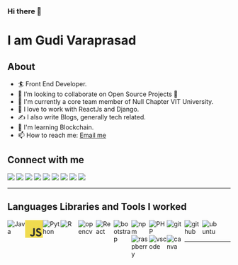 ### Hi there 👋
# I am Gudi Varaprasad

## About
- 🏄‍ Front End Developer.
- 👯 I’m looking to collaborate on  Open Source Projects 💖
- 🔭 I'm currently a core team member of Null Chapter VIT University.
- 🌱 I love to work with ReactJs and Django.
- ✍ I also write Blogs, generally tech related.
- 🤔 I'm learning Blockchain.
- 📫 How to reach me: [Email me](mailto:gudi.varaprasad@gmail.com)

## Connect with **me**

[<img height="50" src="https://www.vectorlogo.zone/logos/linkedin/linkedin-icon.svg" />](https://www.linkedin.com/in/varaprasad-gudi-0007b4129/)
[<img height="50" src="https://www.vectorlogo.zone/logos/twitter/twitter-icon.svg" />](https://twitter.com/Gudi_Varaprasad)
[<img height="50" src="https://www.vectorlogo.zone/logos/instagram/instagram-icon.svg" />](https://www.instagram.com/crypto._kid/)
[<img height="50" src="https://www.vectorlogo.zone/logos/facebook/facebook-icon.svg" />](https://www.facebook.com/Varaprasad.Gudi/)
[<img height="50" src="https://www.vectorlogo.zone/logos/gmail/gmail-icon.svg" />](mailto:gudi.varaprasad@gmail.com)
[<img height="50" src="https://www.vectorlogo.zone/logos/youtube/youtube-icon.svg" />](https://www.youtube.com/channel/UCR2gr-sBjqnH0gW-Ca6i7Hw?view_as=subscriber)
[<img height="50" src="https://www.vectorlogo.zone/logos/devto/devto-icon.svg" />](https://dev.to/varaprasad_gudi)
[<img height="50" src="https://www.vectorlogo.zone/logos/stackoverflow/stackoverflow-icon.svg" />](https://stackoverflow.com/users/13885645/gudi-varaprasad)
[<img height="50" src="https://www.vectorlogo.zone/logos/quora/quora-icon.svg" />](https://www.quora.com/profile/Gudi-Varaprasad)
<br />
<hr />


## Languages Libraries and Tools I worked

<img align="left" alt="Java" width="40px" src="https://www.vectorlogo.zone/logos/java/java-icon.svg" />
<img align="left" alt="JS" width="40px" src="https://raw.githubusercontent.com/github/explore/80688e429a7d4ef2fca1e82350fe8e3517d3494d/topics/javascript/javascript.png" />
<img align="left" alt="Python" width="40px" src="https://www.vectorlogo.zone/logos/python/python-icon.svg" />
<img align="left" alt="R" width="40px" src="https://www.vectorlogo.zone/logos/r-project/r-project-official.svg" />
<img align="left" alt="opencv" width="40px" src="https://www.vectorlogo.zone/logos/opencv/opencv-icon.svg" />
<img align="left" alt="React" width="40px" src="https://www.vectorlogo.zone/logos/reactjs/reactjs-icon.svg" />
<img align="left" alt="bootstrap" width="40px" src="https://www.vectorlogo.zone/logos/getbootstrap/getbootstrap-icon.svg" />
<img align="left" alt="npm" width="40px" src="https://www.vectorlogo.zone/logos/nodejs/nodejs-icon.svg" />
<img align="left" alt="PHP" width="40px" src="https://www.vectorlogo.zone/logos/php/php-icon.svg" />
<img align="left" alt="git" width="40px" src="https://www.vectorlogo.zone/logos/git-scm/git-scm-icon.svg" />
<img align="left" alt="github" width="40px" src="https://www.vectorlogo.zone/logos/github/github-tile.svg" />
<img align="left" alt="ubuntu" width="40px" src="https://www.vectorlogo.zone/logos/ubuntu/ubuntu-icon.svg" />
<img align="left" alt="raspberry" width="40px" src="https://www.vectorlogo.zone/logos/raspberrypi/raspberrypi-icon.svg" />
<img align="left" alt="vscode" width="40px" src="https://www.vectorlogo.zone/logos/visualstudio_code/visualstudio_code-icon.svg" />
<img align="left" alt="canva" width="40px" src="https://www.vectorlogo.zone/logos/canva/canva-icon.svg" />
<br />
<br />
<hr />
